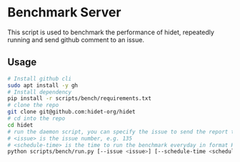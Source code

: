 # Benchmark Server

This script is used to benchmark the performance of hidet, repeatedly running and send github comment to an issue.

## Usage

```bash
# Install github cli
sudo apt install -y gh
# Install dependency
pip install -r scripts/bench/requirements.txt
# clone the repo
git clone git@github.com:hidet-org/hidet
# cd into the repo
cd hidet
# run the daemon script, you can specify the issue to send the report to
# <issue> is the issue number, e.g. 135
# <schedule-time> is the time to run the benchmark everyday in format HH:MM, e.g. 03:00
python scripts/bench/run.py [--issue <issue>] [--schedule-time <schedule-time>]
```
